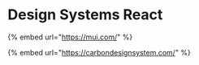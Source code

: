 # Design Systems React

{% embed url="https://mui.com/" %}

{% embed url="https://carbondesignsystem.com/" %}

